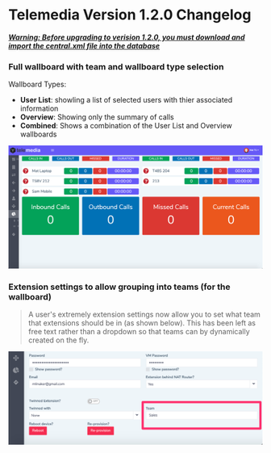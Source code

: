 # Telemedia Version 1.2.0 Changelog

***<u>Warning: Before upgrading to verision 1.2.0, you must download and import the central.xml file into the database</u>***

### Full wallboard with team and wallboard type selection

Wallboard Types:

- **User List**: showling a list of selected users with thier associated information
- **Overview**: Showing only the summary of calls
- **Combined**: Shows a combination of the User List and Overview wallboards

![re-provision](https://github.com/codebase-technology/Telemedia-Documentation/raw/master/1.2.0/images/Wallboard_combined.png)

### Extension settings to allow grouping into teams (for the wallboard)

> A user's extremely extension settings now allow you to set what team that extensions should be in (as shown below).  This has been left as free text rather than a dropdown so that teams can by dynamically created on the fly.

![re-provision](https://github.com/codebase-technology/Telemedia-Documentation/raw/master/1.2.0/images/extension_team1.png)

